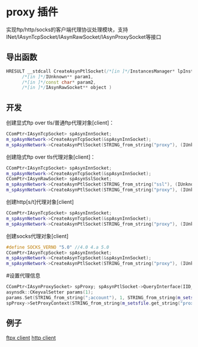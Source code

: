 # proxy 插件  

实现ftp/http/socks的客户端代理协议处理模块，支持INet/IAsynTcpSocket/IAsynRawSocket/IAsynProxySocket等接口

## 导出函数  
```c++  
HRESULT __stdcall CreateAsynPtlSocket(/*[in ]*/InstancesManager* lpInstancesManager,  
      /*[in ]*/IUnknown** param1,  
      /*[in ]*/const char* param2,  
      /*[in ]*/IAsynRawSocket** object )  
```  

## 开发
创建显式ftp over tls/普通ftp代理对象[client]：  
```c++  
CComPtr<IAsynTcpSocket> spAsynInnSocket;
m_spAsynNetwork->CreateAsynTcpSocket(&spAsynInnSocket);
m_spAsynNetwork->CreateAsynPtlSocket(STRING_from_string("proxy"), (IUnknown**)&spAsynInnSocket.p, STRING_from_string(ssl_explicit? "ftps/1.0" : "ftp/1.0"), &spAsynPtlSocket);
```  

创建隐式ftp over tls代理对象[client]：  
```c++  
CComPtr<IAsynTcpSocket> spAsynInnSocket;
m_spAsynNetwork->CreateAsynTcpSocket(&spAsynInnSocket);
CComPtr<IAsynRawSocket> spAsynSslSocket;
m_spAsynNetwork->CreateAsynPtlSocket(STRING_from_string("ssl"), (IUnknown**)&spAsynInnSocket.p, STRING_from_string("tls/1.0"), &spAsynSslSocket);
m_spAsynNetwork->CreateAsynPtlSocket(STRING_from_string("proxy"), (IUnknown**)&spAsynSslSocket.p, STRING_from_string("ftp/1.0"), &spAsynPtlSocket);
```  

创建http[s/t]代理对象[client]  
```c++  
CComPtr<IAsynTcpSocket> spAsynInnSocket;
m_spAsynNetwork->CreateAsynTcpSocket(&spAsynInnSocket);
m_spAsynNetwork->CreateAsynPtlSocket(STRING_from_string("proxy"), (IUnknown**)&spAsynInnSocket.p, STRING_from_string(ssl? "https/1.0" : "http/1.0"), &spAsynPtlSocket);
```  

创建socks代理对象[client]  
```c++  
#define SOCKS_VERNO "5.0" //4.0 4.a 5.0
CComPtr<IAsynTcpSocket> spAsynInnSocket;
m_spAsynNetwork->CreateAsynTcpSocket(&spAsynInnSocket);
m_spAsynNetwork->CreateAsynPtlSocket(STRING_from_string("proxy"), (IUnknown**)&spAsynInnSocket.p, STRING_from_string("socks/" SOCKS_VERNO), &spAsynPtlSocket);
```  

#设置代理信息  
```c++  
CComPtr<IAsynProxySocket> spProxy; spAsynPtlSocket->QueryInterface(IID_IAsynProxySocket, (void **)&spProxy);
asynsdk::CKeyvalSetter params(1);
params.Set(STRING_from_string(";account"), 1, STRING_from_string(m_setsfile.get_string("proxy", "user") + ":" + m_setsfile.get_string("proxy", "password")));
spProxy->SetProxyContext(STRING_from_string(m_setsfile.get_string("proxy", "host", "127.0.0.1")), m_setsfile.get_long("proxy", "port", 8080), STRING_EX::null, &params);
```  

## 例子  
[ftpx client](https://github.com/netsecsp/aftpx)
[http client](https://github.com/netsecsp/ahttp)